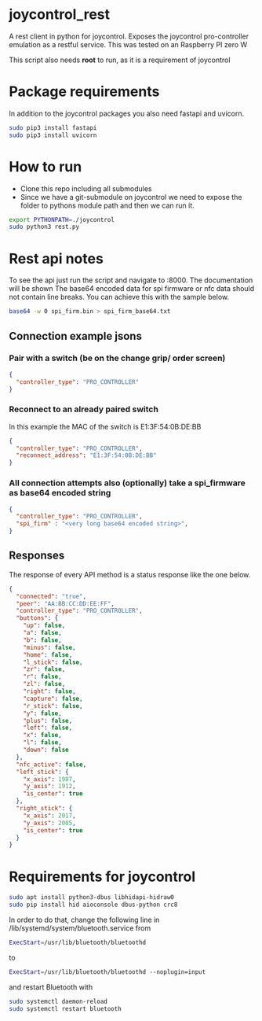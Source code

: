 # joycontrol_rest

A rest client in python for joycontrol. Exposes the joycontrol pro-controller emulation as a restful service. This was tested on an Raspberry PI zero W

This script also needs **root** to run, as it is a requirement of joycontrol



# Package requirements

In addition to the joycontrol packages you also need fastapi and uvicorn.

```bash
sudo pip3 install fastapi
sudo pip3 install uvicorn
```

# How to run

- Clone this repo including all submodules
- Since we have a git-submodule on joycontrol we need to expose the folder to pythons module path and then we can run it.

```bash
export PYTHONPATH=./joycontrol
sudo python3 rest.py
```

# Rest api notes

To see the api just run the script and navigate to <ip>:8000. The documentation will be shown
The base64 encoded data for spi firmware or nfc data should not contain line breaks. You can achieve this with the sample below.

```bash
base64 -w 0 spi_firm.bin > spi_firm_base64.txt
```

## Connection example jsons

### Pair with a switch (be on the change grip/ order screen)

```json
{
  "controller_type": "PRO_CONTROLLER"
}
```

### Reconnect to an already paired switch

In this example the MAC of the switch is E1:3F:54:0B:DE:BB

```json
{
  "controller_type": "PRO_CONTROLLER",
  "reconnect_address": "E1:3F:54:0B:DE:BB"
}
```

### All connection attempts also (optionally) take a spi_firmware as base64 encoded string

```json
{
  "controller_type": "PRO_CONTROLLER",
  "spi_firm" : "<very long base64 encoded string>",
}
```

## Responses

The response of every API method is a status response like the one below.

```json
{
  "connected": "true",
  "peer": "AA:BB:CC:DD:EE:FF",
  "controller_type": "PRO_CONTROLLER",
  "buttons": {
    "up": false,
    "a": false,
    "b": false,
    "minus": false,
    "home": false,
    "l_stick": false,
    "zr": false,
    "r": false,
    "zl": false,
    "right": false,
    "capture": false,
    "r_stick": false,
    "y": false,
    "plus": false,
    "left": false,
    "x": false,
    "l": false,
    "down": false
  },
  "nfc_active": false,
  "left_stick": {
    "x_axis": 1987,
    "y_axis": 1912,
    "is_center": true
  },
  "right_stick": {
    "x_axis": 2017,
    "y_axis": 2005,
    "is_center": true
  }
}
```

# Requirements for joycontrol

```bash
sudo apt install python3-dbus libhidapi-hidraw0
sudo pip install hid aioconsole dbus-python crc8
```

In order to do that, change the following line in /lib/systemd/system/bluetooth.service from

```bash
ExecStart=/usr/lib/bluetooth/bluetoothd
```

to

```bash
ExecStart=/usr/lib/bluetooth/bluetoothd --noplugin=input
```

and restart Bluetooth with

```bash
sudo systemctl daemon-reload
sudo systemctl restart bluetooth
```
